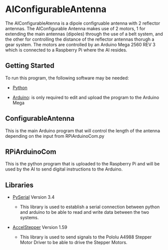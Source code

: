 # AIConfigurableAntenna
The AIConfigurableAtenna is a dipole configruable antenna with 2 reflector antennas. The AIConfigurable Antenna makes use of 2 motors, 1 for extending the main antennas (dipoles) through the use of a belt system, and the other for controlling the distance of the reflector antennas thorugh a gear system. The motors are controlled by an Arduino Mega 2560 REV 3 which is connected to a Raspberry Pi where the AI resides. 


## Getting Started

To run this program, the following software may be needed:

- [Python](https://www.python.org/downloads/)



- [Arduino](https://www.arduino.cc/en/main/software): is only required to edit and upload the program to the Arduino Mega


## ConfigurableAntenna
This is the main Arduino program that will control the length of the antenna depending on the input from RPiArduinoCom.py

## RPiArduinoCom
This is the python program that is uploaded to the Raspberry Pi and will be used by the AI to send digital instructions to the Arduino.

## Libraries
- [PySerial](https://pypi.org/project/pyserial/) Version 3.4
  - This library is used to establish a serial connection between python and arduino to be able to read and write data between the two systems.

- [AccelStepper](https://www.airspayce.com/mikem/arduino/AccelStepper/) Version 1.59 
  - This library is used to send signals to the Pololu A4988 Stepper Motor Driver to be able to drive the Stepper Motors.
